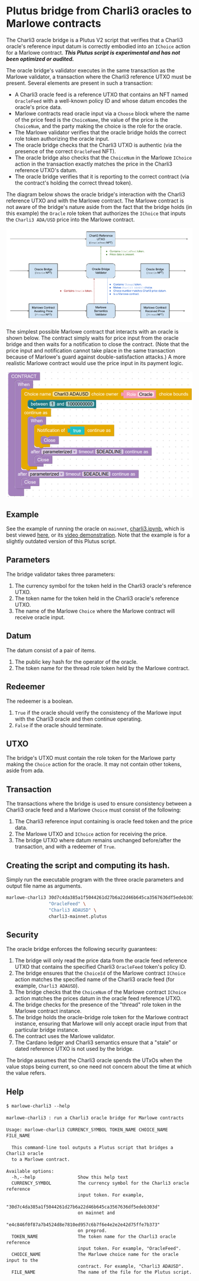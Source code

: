 # Plutus bridge from Charli3 oracles to Marlowe contracts

The Charli3 oracle bridge is a Plutus V2 script that verifies that a Charli3 oracle's reference input datum is correctly embodied into an `IChoice` action for a Marlowe contract. ***This Plutus script is experimental and has not been optimized or audited.***

The oracle bridge's validator executes in the same transaction as the Marlowe validator, a transaction where the Charli3 reference UTXO must be present. Several elements are present in such a transaction:

- A Charli3 oracle feed is a reference UTXO that contains an NFT named `OracleFeed` with a well-known policy ID and whose datum encodes the oracle's price data.
- Marlowe contracts read oracle input via a `Choose` block where the name of the price feed is the `ChoiceName`, the value of the price is the `ChoiceNum`, and the party making the choice is the role for the oracle.
- The Marlowe validator verifies that the oracle bridge holds the correct role token authorizing the oracle input.
- The oracle bridge checks that the Charli3 UTXO is authentic (via the presence of the correct `OracleFeed` NFT).
- The oracle bridge also checks that the `ChoiceNum` in the Marlowe `IChoice` action in the transaction exactly matches the price in the Charli3 reference UTXO's datum.
- The oracle bridge verifies that it is reporting to the correct contract (via the contract's holding the correct thread token).

The diagram below shows the oracle bridge's interaction with the Charli3 reference UTXO and with the Marlowe contract. The Marlowe contract is not aware of the bridge's nature aside from the fact that the bridge holds (in this example) the `Oracle` role token that authorizes the `IChoice` that inputs the `Charli3 ADA/USD` price into the Marlowe contract.

![UTXO progression for oracle bridge.](images/bridge.png)

The simplest possible Marlowe contract that interacts with an oracle is shown below. The contract simply waits for price input from the oracle bridge and then waits for a notification to close the contract. (Note that the price input and notification cannot take place in the same transaction because of Marlowe's guard against double-satisfaction attacks.) A more realistic Marlowe contract would use the price input in its payment logic.

![Simplest Marlowe contract that uses the oracle bridge](images/contract.png)


## Example

See the example of running the oracle on `mainnet`, [charli3.ipynb](charli3.ipynb), which is best viewed [here](https://nbviewer.org/github/input-output-hk/marlowe-plutus/blob/main/marlowe-plutus/charli3.ipynb), or its [video demonstration](https://youtu.be/_9DgXb323CE). Note that the example is for a slightly outdated version of this Plutus script.


## Parameters

The bridge validator takes three parameters:

1. The currency symbol for the token held in the Charli3 oracle's reference UTXO.
2. The token name for the token held in the Charli3 oracle's reference UTXO.
3. The name of the Marlowe `Choice` where the Marlowe contract will receive oracle input.


## Datum

The datum consist of a pair of items.

1. The public key hash for the operator of the oracle.
2. The token name for the thread role token held by the Marlowe contract.


## Redeemer

The redeemer is a boolean.

1. `True` if the oracle should verify the consistency of the Marlowe input with the Charli3 oracle and then continue operating.
2. `False` if the oracle should terminate.


## UTXO

The bridge's UTXO must contain the role token for the Marlowe party making the `Choice` action for the oracle. It may not contain other tokens, aside from ada.


## Transaction

The transactions where the bridge is used to ensure consistency between a Charli3 oracle feed and a Marlowe `Choice` must consist of the following:

1. The Charli3 reference input containing is oracle feed token and the price data.
2. The Marlowe UTXO and `IChoice` action for receiving the price.
3. The bridge UTXO where datum remains unchanged before/after the transaction, and with a redeemer of `True`.


## Creating the script and computing its hash.

Simply run the executable program with the three oracle parameters and output file name as arguments.

```bash
marlowe-charli3 30d7c4da385a1f5044261d27b6a22d46b645ca3567636df5edeb303d \
                "OracleFeed" \
                "Charli3 ADAUSD" \
                charli3-mainnet.plutus
```


## Security

The oracle bridge enforces the following security guarantees:

1. The bridge will only read the price data from the oracle feed reference UTXO that contains the specified Charli3 `OracleFeed` token's policy ID.
2. The bridge ensures that the `ChoiceId` of the Marlowe contract `IChoice` action matches the specified name of the Charli3 oracle feed (for example, `Charli3 ADAUSD`).
3. The bridge checks that the `ChoiceNum` of the Marlowe contract `IChoice` action matches the prices datum in the oracle feed reference UTXO.
4. The bridge checks for the presence of the "thread" role token in the Marlowe contract instance.
5. The bridge holds the oracle-bridge role token for the Marlowe contract instance, ensuring that Marlowe will only accept oracle input from that particular bridge instance.
6. The contract uses the Marlowe validator.
7. The Cardano ledger and Charli3 semantics ensure that a "stale" or dated reference UTXO is not used by the bridge.

The bridge assumes that the Charli3 oracle spends the UTxOs when the value stops being current, so one need not concern about the time at which the value refers.


## Help

```console
$ marlowe-charli3 --help

marlowe-charli3 : run a Charli3 oracle bridge for Marlowe contracts

Usage: marlowe-charli3 CURRENCY_SYMBOL TOKEN_NAME CHOICE_NAME FILE_NAME

  This command-line tool outputs a Plutus script that bridges a Charli3 oracle
  to a Marlowe contract.

Available options:
  -h,--help                Show this help text
  CURRENCY_SYMBOL          The currency symbol for the Charli3 oracle reference
                           input token. For example,
                           "30d7c4da385a1f5044261d27b6a22d46b645ca3567636df5edeb303d"
                           on mainnet and
                           "e4c846f0f87a7b4524d8e7810ed957c6b7f6e4e2e2e42d75ffe7b373"
                           on preprod.
  TOKEN_NAME               The token name for the Charli3 oracle reference
                           input token. For example, "OracleFeed".
  CHOICE_NAME              The Marlowe choice name for the oracle input to the
                           contract. For example, "Charli3 ADAUSD".
  FILE_NAME                The name of the file for the Plutus script.
```
